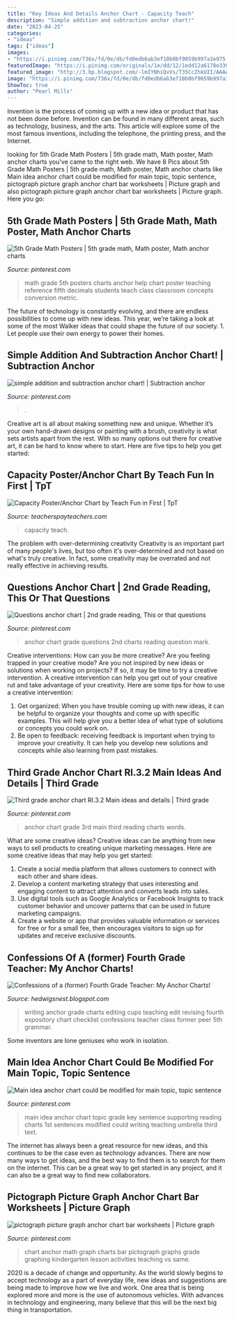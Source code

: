 ```yaml
---
title: "Key Ideas And Details Anchor Chart - Capacity Teach"
description: "Simple addition and subtraction anchor chart!"
date: "2023-04-25"
categories:
- "ideas"
tags: ["ideas"]
images:
- "https://i.pinimg.com/736x/fd/0e/db/fd0edb6ab3ef10b0bf9059b997a3e975.jpg"
featuredImage: "https://i.pinimg.com/originals/1e/dd/12/1edd12a6178e330eb652db7f43c22390.jpg"
featured_image: "http://3.bp.blogspot.com/-lmIYNhiQvVs/T35CcZhkUII/AAAAAAAAAWU/QjAJUrCrDaM/s1600/spinning+class+006.JPG"
image: "https://i.pinimg.com/736x/fd/0e/db/fd0edb6ab3ef10b0bf9059b997a3e975.jpg"
ShowToc: true
author: "Pearl Mills"
---
```



Invention is the process of coming up with a new idea or product that has not been done before. Invention can be found in many different areas, such as technology, business, and the arts. This article will explore some of the most famous inventions, including the telephone, the printing press, and the Internet.

	

		
looking for 5th Grade Math Posters | 5th grade math, Math poster, Math anchor charts you've came to the right web. We have 8 Pics about 5th Grade Math Posters | 5th grade math, Math poster, Math anchor charts like Main idea anchor chart could be modified for main topic, topic sentence, pictograph picture graph anchor chart bar worksheets | Picture graph and also pictograph picture graph anchor chart bar worksheets | Picture graph. Here you go:
		
    
## 5th Grade Math Posters | 5th Grade Math, Math Poster, Math Anchor Charts

<img loading=lazy src="https://i.pinimg.com/736x/3b/1b/35/3b1b3579babb83d3f895739c3c8c2f63.jpg" onerror="this.onerror=null;this.src='https://tse2.mm.bing.net/th?id=OIP.xaDBQJ1-mdRboN1fZIT8owHaMz&amp;pid=15.1';" alt="5th Grade Math Posters | 5th grade math, Math poster, Math anchor charts">

_Source: pinterest.com_

>math grade 5th posters charts anchor help chart poster teaching reference fifth decimals students teach class classroom concepts conversion metric. 

	

The future of technology is constantly evolving, and there are endless possibilities to come up with new ideas. This year, we’re taking a look at some of the most Walker ideas that could shape the future of our society. 1. Let people use their own energy to power their homes.

    
## Simple Addition And Subtraction Anchor Chart! | Subtraction Anchor

<img loading=lazy src="https://i.pinimg.com/736x/fd/0e/db/fd0edb6ab3ef10b0bf9059b997a3e975.jpg" onerror="this.onerror=null;this.src='https://tse3.mm.bing.net/th?id=OIP._cDgQKnssBM7jh7Q_K2DtQHaJ3&amp;pid=15.1';" alt="simple addition and subtraction anchor chart! | Subtraction anchor">

_Source: pinterest.com_

>. 

	

Creative art is all about making something new and unique. Whether it’s your own hand-drawn designs or painting with a brush, creativity is what sets artists apart from the rest. With so many options out there for creative art, it can be hard to know where to start. Here are five tips to help you get started: 

    
## Capacity Poster/Anchor Chart By Teach Fun In First | TpT

<img loading=lazy src="https://ecdn.teacherspayteachers.com/thumbitem/Capacity-Poster-Anchor-Chart-4415888-1551441076/original-4415888-1.jpg" onerror="this.onerror=null;this.src='https://tse2.mm.bing.net/th?id=OIP.HwuL9QzhPabp5Htv59OUbgAAAA&amp;pid=15.1';" alt="Capacity Poster/Anchor Chart by Teach Fun in First | TpT">

_Source: teacherspayteachers.com_

>capacity teach. 

	

The problem with over-determining creativity
Creativity is an important part of many people's lives, but too often it's over-determined and not based on what's truly creative. In fact, some creativity may be overrated and not really effective in achieving results.

    
## Questions Anchor Chart | 2nd Grade Reading, This Or That Questions

<img loading=lazy src="https://i.pinimg.com/736x/fc/01/b9/fc01b9ebd6179deb7b33c0e2536e5263--anchor-chart-anchors.jpg" onerror="this.onerror=null;this.src='https://tse1.mm.bing.net/th?id=OIP.ixnpLjjH7YccaIUQ96joRAHaJ3&amp;pid=15.1';" alt="Questions anchor chart | 2nd grade reading, This or that questions">

_Source: pinterest.com_

>anchor chart grade questions 2nd charts reading question mark. 

	

Creative interventions: How can you be more creative?
Are you feeling trapped in your creative mode? Are you not inspired by new ideas or solutions when working on projects? If so, it may be time to try a creative intervention. A creative intervention can help you get out of your creative rut and take advantage of your creativity. Here are some tips for how to use a creative intervention: 
1. Get organized: When you have trouble coming up with new ideas, it can be helpful to organize your thoughts and come up with specific examples. This will help give you a better idea of what type of solutions or concepts you could work on. 
2. Be open to feedback: receiving feedback is important when trying to improve your creativity. It can help you develop new solutions and concepts while also learning from past mistakes. 

    
## Third Grade Anchor Chart RI.3.2 Main Ideas And Details | Third Grade

<img loading=lazy src="https://i.pinimg.com/736x/f5/73/a5/f573a5f0a0e94978e6faaa4cb4685fbc.jpg" onerror="this.onerror=null;this.src='https://tse2.mm.bing.net/th?id=OIP.MAyXDvREg6CEaASpgb9lIgHaJ3&amp;pid=15.1';" alt="Third grade anchor chart RI.3.2 Main ideas and details | Third grade">

_Source: pinterest.com_

>anchor chart grade 3rd main third reading charts words. 

	

What are some creative ideas?
Creative ideas can be anything from new ways to sell products to creating unique marketing messages. Here are some creative ideas that may help you get started: 
1. Create a social media platform that allows customers to connect with each other and share ideas. 
2. Develop a content marketing strategy that uses interesting and engaging content to attract attention and converts leads into sales. 
3. Use digital tools such as Google Analytics or Facebook Insights to track customer behavior and uncover patterns that can be used in future marketing campaigns. 
4. Create a website or app that provides valuable information or services for free or for a small fee, then encourages visitors to sign up for updates and receive exclusive discounts.

    
## Confessions Of A (former) Fourth Grade Teacher: My Anchor Charts!

<img loading=lazy src="http://3.bp.blogspot.com/-lmIYNhiQvVs/T35CcZhkUII/AAAAAAAAAWU/QjAJUrCrDaM/s1600/spinning+class+006.JPG" onerror="this.onerror=null;this.src='https://tse3.mm.bing.net/th?id=OIP.2zN1q3IFvdylZkD7yyPZkQHaJ6&amp;pid=15.1';" alt="Confessions of a (former) Fourth Grade Teacher: My Anchor Charts!">

_Source: hedwigsnest.blogspot.com_

>writing anchor grade charts editing cups teaching edit revising fourth expository chart checklist confessions teacher class former peer 5th grammar. 

	

Some inventors are lone geniuses who work in isolation.

    
## Main Idea Anchor Chart Could Be Modified For Main Topic, Topic Sentence

<img loading=lazy src="https://i.pinimg.com/originals/1e/dd/12/1edd12a6178e330eb652db7f43c22390.jpg" onerror="this.onerror=null;this.src='https://tse3.mm.bing.net/th?id=OIP.hV_tL1VXgC3011JQOQiCxAHaJ4&amp;pid=15.1';" alt="Main idea anchor chart could be modified for main topic, topic sentence">

_Source: pinterest.com_

>main idea anchor chart topic grade key sentence supporting reading charts 1st sentences modified could writing teaching umbrella third text. 

	

The internet has always been a great resource for new ideas, and this continues to be the case even as technology advances. There are now many ways to get ideas, and the best way to find them is to search for them on the internet. This can be a great way to get started in any project, and it can also be a great way to find new collaborators.

    
## Pictograph Picture Graph Anchor Chart Bar Worksheets | Picture Graph

<img loading=lazy src="https://i.pinimg.com/736x/ee/53/5e/ee535e103d6842cfc89e7f2ddfa0018a.jpg" onerror="this.onerror=null;this.src='https://tse1.mm.bing.net/th?id=OIP.dHbnUjFY0d8q5tCFwjLaQgHaJ3&amp;pid=15.1';" alt="pictograph picture graph anchor chart bar worksheets | Picture graph">

_Source: pinterest.com_

>chart anchor math graph charts bar pictograph graphs grade graphing kindergarten lesson activities teaching vs same. 

	

2020 is a decade of change and opportunity. As the world slowly begins to accept technology as a part of everyday life, new ideas and suggestions are being made to improve how we live and work. One area that is being explored more and more is the use of autonomous vehicles. With advances in technology and engineering, many believe that this will be the next big thing in transportation.

